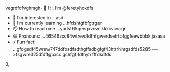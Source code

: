 vegrdfdfvghmgh- 👋 Hi, I’m @feretyhokdfs
- 👀 I’m interested in ...asd
- 🌱 I’m currently learning ...hfdshtgfbfgtrger
- 📫 How to reach me ...yudsf65qeeqxvcvclkkkcvcvcgr
- 😄 Pronouns: ...46546zxc84wtrevdfdfhfgwerdsetrtbfggfeewbbbk,jasasa
- ⚡ Fun fact: ...gfdgsdf45wrew747ddfbsdfsdthgffsdbgfgf43htrrhhrgsdfds5285
--->fsgwre325dfdftgbxcc
gcвfgf
fdthyh
fffdsdfds

3,
